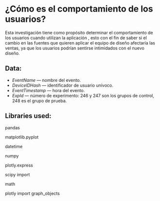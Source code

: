 # ¿Cómo es el comportamiento de los usuarios? 
Esta investigación tiene como propósito determinar el comportamiento de los usuarios cuando utilizan la aplicación , esto con el fin de saber si el cambio en las fuentes que quieren aplicar el equipo de diseño afectaría las ventas, ya que los usuarios podrían sentirse intimidados con el nuevo diseño.

## Data:

- *EventName* — nombre del evento.
- *DeviceIDHash* — identificador de usuario unívoco.
- *EventTimestamp* — hora del evento.
- *ExpId* — número de experimento: 246 y 247 son los grupos de control, 248 es el grupo de prueba.

## Libraries used:

pandas

matplotlib.pyplot

datetime

numpy 

plotly.express

scipy import

math 

plotly import graph_objects 
